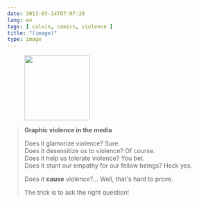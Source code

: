 ```yaml
---
date: 2013-03-14T07:07:28
lang: en
tags: [ calvin, comics, violence ]
title: "(image)"
type: image
---
```


<figure>
<a
href="https://hugo.ferreira.cc/graphic-violence-in-the-media-does-it-glamorize/attachment/542/"
rel="attachment"><img
src="/wp-content/uploads/2013/03/tumblr_mjo99aMvsW1qz82meo1_1280-150x150.gif"
width="150" height="150" /></a></figure>

> **Graphic violence in the media**
>
> Does it glamorize violence? Sure.\
> Does it desensitize us to violence? Of course.\
> Does it help us tolerate violence? You bet.\
> Does it stunt our empathy for our fellow beings? Heck yes.
>
> Does it **cause** violence?... Well, that's hard to prove.
>
> The trick is to ask the right question!

